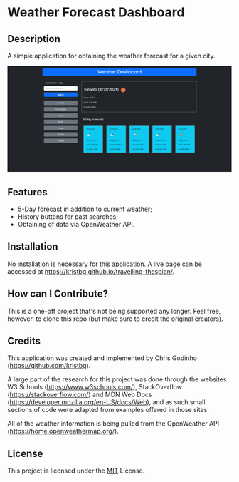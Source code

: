 # Weather Forecast Dashboard

## Description

A simple application for obtaining the weather forecast for a given city.

![A render of the finished page](/assets/images/readme_render.jpg)

## Features

   - 5-Day forecast in addition to current weather;
   - History buttons for past searches;
   - Obtaining of data via OpenWeather API.

## Installation

No installation is necessary for this application. A live page can be accessed at <https://kristbg.github.io/travelling-thespian/>.

## How can I Contribute?

This is a one-off project that's not being supported any longer. Feel free, however, to clone this repo (but make sure to credit the original creators).

## Credits

This application was created and implemented by Chris Godinho (<https://github.com/kristbg>).

A large part of the research for this project was done through the websites W3 Schools (<https://www.w3schools.com/>), StackOverflow (<https://stackoverflow.com/>) and MDN Web Docs (<https://developer.mozilla.org/en-US/docs/Web>), and as such small sections of code were adapted from examples offered in those sites.

All of the weather information is being pulled from the OpenWeather API (<https://home.openweathermap.org/>).

## License

This project is licensed under the [MIT](/LICENSE) License.